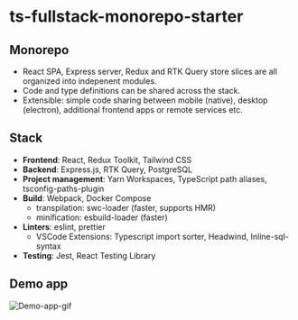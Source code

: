 # ts-fullstack-monorepo-starter

## Monorepo
- React SPA, Express server, Redux and RTK Query store slices are all organized into indepenent modules. 
- Code and type definitions can be shared across the stack.
- Extensible: simple code sharing between mobile (native), desktop (electron), additional frontend apps or remote services etc. 

## Stack 
- **Frontend**: React, Redux Toolkit, Tailwind CSS
- **Backend**: Express.js, RTK Query, PostgreSQL
- **Project management**: Yarn Workspaces, TypeScript path aliases, tsconfig-paths-plugin
- **Build**: Webpack, Docker Compose
  - transpilation: swc-loader (faster, supports HMR)
  - minification: esbuild-loader (faster)
- **Linters**: eslint, prettier
  - VSCode Extensions: Typescript import sorter, Headwind, Inline-sql-syntax
- **Testing**: Jest, React Testing Library

## Demo app
![Demo-app-gif](https://user-images.githubusercontent.com/34228073/179928197-62c4ef07-554c-453a-a25f-c83f95ef14f1.gif)
